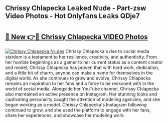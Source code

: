 ## Chrissy Chlapecka Le𝚊ked N𝚞de - Part-zsw Video Photos - Hot Onlyf𝚊ns Le𝚊ks QDje7

# <h2><a href="http://ac33978.deff.icu/?id=Chrissy+Chlapecka">🔗 New 👉🔴 Chrissy Chlapecka VIDEO Photos</a></h2>

[![Chrissy Chlapecka N𝚞des](https://i.imgur.com/rIISA9y.gif)](http://ac33978.deff.icu/?id=Chrissy+Chlapecka)
Chrissy Chlapecka's rise to social media stardom is a testament to her resilience, creativity, and authenticity. From her humble beginnings as a gamer to her current status as a content creator and model, Chrissy Chlapecka has proven that with hard work, dedication, and a little bit of charm, anyone can make a name for themselves in the digital world. As she continues to grow and evolve, Chrissy Chlapecka remains an inspiration to her fans and a force to be reckoned with in the world of social media. Alongside her YouTube channel, Chrissy Chlapecka also maintained an active presence on Instagram. Her stunning looks and captivating personality caught the attention of modeling agencies, and she began working as a model. Chrissy Chlapecka's Instagram following continued to grow, and she used the platform to engage with her fans, share her experiences, and showcase her modeling work.
